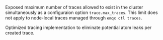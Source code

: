 Exposed maximum number of traces allowed to exist in the cluster simultaneously as a configuraion option `trace.max_traces`. This limit does not apply to node-local traces managed through `emqx ctl traces`.

Optimized tracing implementation to eliminate potential atom leaks per created trace.

